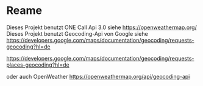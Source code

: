 # Reame
Dieses Projekt benutzt ONE Call Api 3.0 siehe https://openweathermap.org/
Dieses Projekt benutzt Geocoding-Api von Google siehe https://developers.google.com/maps/documentation/geocoding/requests-geocoding?hl=de

https://developers.google.com/maps/documentation/geocoding/requests-places-geocoding?hl=de

oder auch OpenWeather
https://openweathermap.org/api/geocoding-api